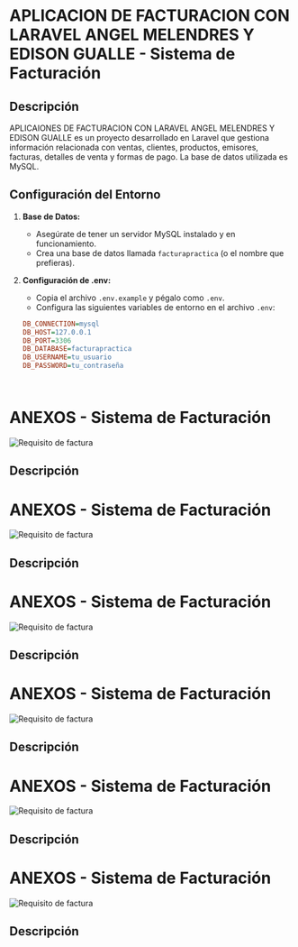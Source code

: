 # APLICACION DE FACTURACION CON LARAVEL ANGEL MELENDRES Y EDISON GUALLE - Sistema de Facturación


## Descripción

APLICAIONES DE FACTURACION CON LARAVEL ANGEL MELENDRES Y EDISON GUALLE es un proyecto desarrollado en Laravel que gestiona información relacionada con ventas, clientes, productos, emisores, facturas, detalles de venta y formas de pago. La base de datos utilizada es MySQL.

## Configuración del Entorno

1. **Base de Datos:**
   - Asegúrate de tener un servidor MySQL instalado y en funcionamiento.
   - Crea una base de datos llamada `facturapractica` (o el nombre que prefieras).

2. **Configuración de .env:**
   - Copia el archivo `.env.example` y pégalo como `.env`.
   - Configura las siguientes variables de entorno en el archivo `.env`:

   ```ini
   DB_CONNECTION=mysql
   DB_HOST=127.0.0.1
   DB_PORT=3306
   DB_DATABASE=facturapractica
   DB_USERNAME=tu_usuario
   DB_PASSWORD=tu_contraseña




# ANEXOS - Sistema de Facturación

![Requisito de factura]([[../anexos/factura.png](https://github.com/EdisonGualle/factura/blob/2d905ec587873f6054245f765c52f46eace4f235/anexos/factura.png)](https://github.com/EdisonGualle/factura/blob/main/anexos/factura.png))

## Descripción


# ANEXOS - Sistema de Facturación

![Requisito de factura](../anexos/fotobd.png)

## Descripción



# ANEXOS - Sistema de Facturación

![Requisito de factura](../anexos/fotoenv.png)

## Descripción


# ANEXOS - Sistema de Facturación

![Requisito de factura](../anexos/fotorunserve.png)

## Descripción


# ANEXOS - Sistema de Facturación

![Requisito de factura](../anexos/fotopostman1.png)

## Descripción


# ANEXOS - Sistema de Facturación

![Requisito de factura](../anexos/fotopostman2.png)

## Descripción

